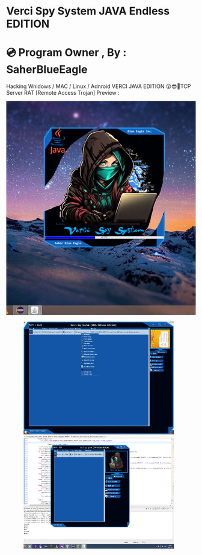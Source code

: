 # Verci Spy System JAVA Endless EDITION
# 💿 Program Owner , By : SaherBlueEagle
Hacking Wnidows / MAC / Linux / Adnroid VERCI JAVA EDITION
😲😎💪TCP Server RAT [Remote Access Trojan] Preview : 
<p align="center">
<img src="https://github.com/SaherBlueEagle/Verci_Spy_System_Endless_JAVA/blob/d95cfb44f9a661f9676e1df90680b016ff15ef25/verci%20java%20edition%20perview.png" > 

</p>
<p align="center">
<img src="https://github.com/SaherBlueEagle/Verci_Spy_System_Endless_JAVA/blob/93bf763ba368665b5b0786bf6c79f76adfa2d4e4/MAIN%20WINDOW%20PREV.png" width="400" height="300" >&nbsp &nbsp <img src="https://github.com/SaherBlueEagle/Verci_Spy_System_Endless_JAVA/blob/93bf763ba368665b5b0786bf6c79f76adfa2d4e4/MAIN%20WINDOW%20PREV2.png" width="400" height="300" >&nbsp &nbsp 
<br>
</p>
